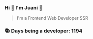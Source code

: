 ### Hi 👋 I&#39;m Juani 🦁

> I&#39;m a Frontend Web Developer SSR

### 📚 Days being a developer: 1194
